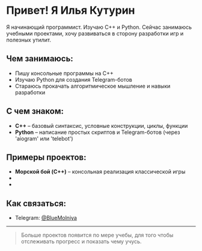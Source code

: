 # Привет! Я Илья Кутурин

Я начинающий программист. Изучаю C++ и Python. Сейчас занимаюсь учебными проектами, хочу развиваться в сторону разработки игр и полезных утилит.

## Чем занимаюсь:
- Пишу консольные программы на C++
- Изучаю Python для создания Telegram-ботов
- Стараюсь прокачать алгоритмическое мышление и навыки разработки

## С чем знаком:
- **C++** – базовый синтаксис, условные конструкции, циклы, функции
- **Python** – написание простых скриптов и Telegram-ботов (через 'aiogram' или 'telebot')

## Примеры проектов:
- **Морской бой (C++)** – консольная реализация классической игры
-
-

## Как связаться:
- Telegram: [@BlueMolniya](https://t.me/BlueMolniya)

---

> Больше проектов появится по мере учебы, для того чтобы отслеживать прогресс и показать чему учусь.
 

